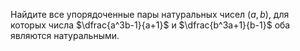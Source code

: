 Найдите все упорядоченные пары натуральных чисел  $(a,b)$, для которых числа $\dfrac{a^3b-1}{a+1}$ и $\dfrac{b^3a+1}{b-1}$ оба являются натуральными.